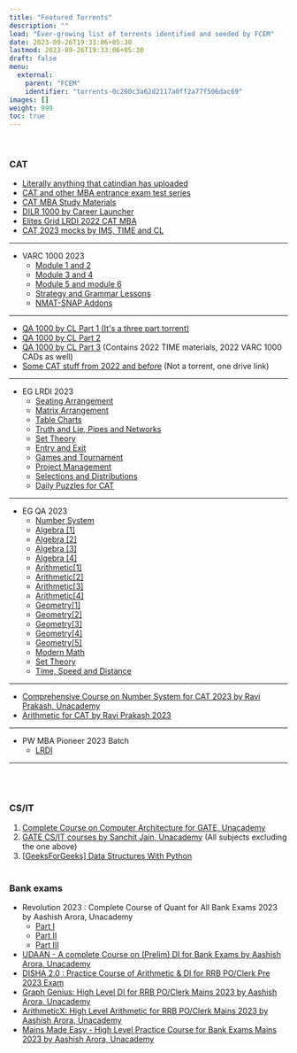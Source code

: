 ```yaml
---
title: "Featured Torrents"
description: ""
lead: "Ever-growing list of torrents identified and seeded by FCEM"
date: 2023-09-26T19:33:06+05:30
lastmod: 2023-09-26T19:33:06+05:30
draft: false
menu:
  external:
    parent: "FCEM"
    identifier: "torrents-0c260c3a62d2117a0ff2a77f506dac69"
images: []
weight: 999
toc: true
---
```

<br>

### CAT

- [Literally anything that catindian has uploaded](https://1337x.to/user/catindian/)
- [CAT and other MBA entrance exam test series](https://1337x.to/torrent/5710134/CAT-and-other-MBA-entrance-exam-test-series/)
- [CAT MBA Study Materials](https://1337x.to/torrent/5712552/CAT-MBA-Study-Materials/)
- [DILR 1000 by Career Launcher](https://1337x.to/torrent/5714102/DILR-1000-by-Career-Launcher/)
- [Elites Grid LRDI 2022 CAT MBA](https://1337x.to/torrent/5709039/Elites-Grid-LRDI-2022-CAT-MBA/)
- [CAT 2023 mocks by IMS, TIME and CL](https://1337x.to/torrent/5851154/CAT-2023-IMS-TIME-and-CL-mocks/)

----

- VARC 1000 2023
  - [Module 1 and 2](https://1337x.to/torrent/5751073/VARC-1000-2023-by-Gejo-1/)
  - [Module 3 and 4](https://1337x.to/torrent/5752420/VARC-1000-2023-by-Gejo-2/)
  - [Module 5 and module 6](https://1337x.to/torrent/5756273/VARC-1000-by-Gejo-3/)
  - [Strategy and Grammar Lessons](https://1337x.to/torrent/5829228/VARC-1000-2023-Strategy-and-Grammar-Lessons/)
  - [NMAT-SNAP Addons](https://1337x.to/torrent/5857991/NMAT-SNAP-Addons-VARC-1000-by-Palash-Abhinav-Shrotriya-CL/)

----

- [QA 1000 by CL Part 1 (It's a three part torrent)](https://1337x.to/torrent/5762913/QA-1000-2023-1/)
- [QA 1000 by CL Part 2](https://1337x.to/torrent/5788985/QA-1000-2-2023-by-ARKKS/)
- [QA 1000 by CL Part 3](https://1337x.to/torrent/5811457/QA-1000-3_TIME_VARC-1000-CADs/) (Contains 2022 TIME materials, 2022 VARC 1000 CADs as well)
- [Some CAT stuff from 2022 and before](https://iitkgpacin-my.sharepoint.com/:f:/g/personal/mdhussainnew52_iitkgp_ac_in/EvLLERyBPo9PnlspPQa-uIkBEV0GoY1QUYZ-zbTTTJDJ1Q?e=ZErdsK) (Not a torrent, one drive link)

----

- EG LRDI 2023
  - [Seating Arrangement](https://1337x.to/torrent/5824667/Elites-Grid-DILR-Seating-Arrangement-Lessons-for-CAT-2023/)
  - [Matrix Arrangement](https://1337x.to/torrent/5825035/Elites-Grid-LRDI-2023-Matrix-Arrangement-lessons-for-cat/)
  - [Table Charts](https://1337x.to/torrent/5829898/Elites-Grid-LRDI-2023-TABLE-CHARTS/)
  - [Truth and Lie, Pipes and Networks](https://1337x.to/torrent/5830529/Elites-Grid-LRDI-2023-Truth-and-Lie-Pipes-and-Networks/)
  - [Set Theory](https://1337x.to/torrent/5834095/Elites-Grid-LRDI-2023-Set-Theory/)
  - [Entry and Exit](https://1337x.to/torrent/5834100/Elites-Grid-LRDI-2023-Entry-and-Exit-Concept-lessons/)
  - [Games and Tournament](https://1337x.to/torrent/5834110/Elites-Grid-LRDI-2023-Games-and-Tournament-Lessons/)
  - [Project Management](https://1337x.to/torrent/5834115/Elites-Grid-LRDI-2023-Project-Management/)
  - [Selections and Distributions](https://1337x.to/torrent/5834123/Elites-Grid-LRDI-2023-Selections-and-Distributions/)
  - [Daily Puzzles for CAT](https://1337x.to/torrent/5834138/Elites-Grid-LRDI-2023-Daily-Puzzles-for-CAT/)

----

- EG QA 2023
  - [Number System](https://1337x.to/torrent/5851007/Elites-Grid-QA-Number-System-for-CAT-2023/)
  - [Algebra [1]](https://1337x.to/torrent/5851049/Elites-Grid-QA-2023-Algebra-for-CAT-I/)
  - [Algebra [2]](https://1337x.to/torrent/5851054/Elites-Grid-QA-2023-Algebra-for-CAT-II/)
  - [Algebra [3]](https://1337x.to/torrent/5851057/Elites-Grid-QA-2023-Algebra-for-CAT-III/)
  - [Algebra [4]](https://1337x.to/torrent/5851061/Elites-Grid-QA-2023-Algebra-for-CAT-IV/)
  - [Arithmetic[1]](https://1337x.to/torrent/5851075/EG-QA-Arithmetic-2023-lessons-for-CAT-I/)
  - [Arithmetic[2]](https://1337x.to/torrent/5851081/EG-QA-Arithmetic-2023-lessons-for-CAT-II/)
  - [Arithmetic[3]](https://1337x.to/torrent/5851085/EG-QA-Arithmetic-2023-lessons-for-CAT-III/)
  - [Arithmetic[4]](https://1337x.to/torrent/5851086/EG-QA-Arithmetic-2023-lessons-for-CAT-IV/)
  - [Geometry[1]](https://1337x.to/torrent/5851109/EG-QA-Geometry-2023-lessons-for-CAT-I/)
  - [Geometry[2]](https://1337x.to/torrent/5851112/EG-QA-Geometry-2023-lessons-for-CAT-II/)
  - [Geometry[3]](https://1337x.to/torrent/5851114/EG-QA-Geometry-2023-lessons-for-CAT-III/)
  - [Geometry[4]](https://1337x.to/torrent/5851116/EG-QA-Geometry-2023-lessons-for-CAT-IV/)
  - [Geometry[5]](https://1337x.to/torrent/5851120/EG-QA-Geometry-2023-lessons-for-CAT-V/)
  - [Modern Math](https://1337x.to/torrent/5851122/EG-QA-Modern-Math-2023-lessons-for-CAT/)
  - [Set Theory](https://1337x.to/torrent/5851127/EG-QA-Set-Theory-2023-lessons-for-CAT/)
  - [Time, Speed and Distance](https://1337x.to/torrent/5851130/EG-QA-TSD-2023-lessons-for-CAT/)

----

- [Comprehensive Course on Number System for CAT 2023 by Ravi Prakash, Unacademy](https://1337x.to/torrent/5833550/Comprehensive-Course-on-Number-System-for-CAT-2023-by-Ravi-Prakash-Unacademy/)
- [Arithmetic for CAT by Ravi Prakash 2023](https://1337x.to/torrent/5779214/Arithmetic-for-CAT-by-Ravi-Prakash-2023/)

----

- PW MBA Pioneer 2023 Batch
  - [LRDI](https://1337x.to/torrent/5892141/PW-MBA-Pioneer-Batch-2023-LRDI-Lessons/)

----

<br><br>

### CS/IT

1. [Complete Course on Computer Architecture for GATE, Unacademy](https://1337x.to/torrent/5750926/Complete-Course-on-Computer-Architecture-for-GATE/)
2. [GATE CS/IT courses by Sanchit Jain, Unacademy](https://1337x.to/torrent/5774055/GATE-CS-IT-courses-by-Sanchit-Jain-Unacademy/) (All subjects excluding the one above)
3. [[GeeksForGeeks] Data Structures With Python](https://1337x.to/torrent/5725276/GeeksForGeeks-Data-Structures-With-Python/)
<br><br>

### Bank exams

- Revolution 2023 : Complete Course of Quant for All Bank Exams 2023 by Aashish Arora, Unacademy
  - [Part I](https://1337x.to/torrent/5846674/I-Revolution-2023-Complete-Course-of-Quant-for-All-Bank-Exams-2023-by-Aashish-Arora-Unacademy/)
  - [Part II](https://1337x.to/torrent/5846691/II-Revolution-2023-Complete-Course-of-Quant-for-All-Bank-Exams-2023-by-Aashish-Arora-Unacademy/)
  - [Part III](https://1337x.to/torrent/5846694/III-Revolution-2023-Complete-Course-of-Quant-for-All-Bank-Exams-2023-by-Aashish-Arora-Unacademy/)
- [UDAAN - A complete Course on (Prelim) DI for Bank Exams by Aashish Arora, Unacademy](https://1337x.to/torrent/5848073/UDAAN-A-complete-Course-on-Prelim-DI-for-Bank-Exams-by-Aashish-Arora-Unacademy/)
- [DISHA 2.0 : Practice Course of Arithmetic & DI for RRB PO/Clerk Pre 2023 Exam](https://1337x.to/torrent/5848084/DISHA-2-0-Practice-Course-of-Arithmetic-DI-for-RRB-PO-Clerk-Pre-2023-Exam-by-Ashish-Arora-Unacademy/)
- [Graph Genius: High Level DI for RRB PO/Clerk Mains 2023 by Aashish Arora, Unacademy](https://1337x.to/torrent/5848115/Graph-Genius-High-Level-DI-for-RRB-PO-Clerk-Mains-2023-by-Aashish-Arora-Unacademy/)
- [ArithmeticX: High Level Arithmetic for RRB PO/Clerk Mains 2023 by Aashish Arora, Unacademy](https://1337x.to/torrent/5849686/ArithmeticX-High-Level-Arithmetic-for-RRB-PO-Clerk-Mains-2023-by-Aashish-Arora/)
- [Mains Made Easy - High Level Practice Course for Bank Exams Mains 2023 by Aashish Arora, Unacademy](https://1337x.to/torrent/5849702/Mains-Made-Easy-High-Level-Practice-Course-for-Bank-Exams-Mains-2023-Aashish-Arora/)
